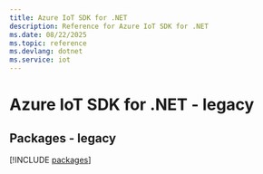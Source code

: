 ```yaml
---
title: Azure IoT SDK for .NET
description: Reference for Azure IoT SDK for .NET
ms.date: 08/22/2025
ms.topic: reference
ms.devlang: dotnet
ms.service: iot
---
```

# Azure IoT SDK for .NET - legacy
## Packages - legacy
[!INCLUDE [packages](iot-index.md)]